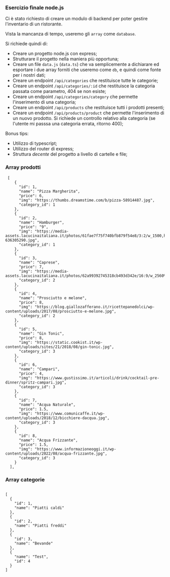 ### Esercizio finale node.js

Ci è stato richiesto di creare un modulo di backend per poter gestire l'inventario di un ristorante.

Vista la mancanza di tempo, useremo gli `array` come `database`.

Si richiede quindi di:
- Creare un progetto node.js con express;
- Strutturare il progetto nella maniera più opportuna;
- Creare un file `data.js` (`data.ts`) che va semplicemente a dichiarare ed esportare i due array forniti che useremo come `db`, e quindi come fonte per i nostri dati;
- Creare un endpoint `/api/categories` che restituisce tutte le categorie;
- Creare un endpoint `/api/categories/:id` che restituisce la categoria passata come parametro, 404 se non esiste;
- Creare un endpoint `/api/categories/category` che permette l'inserimento di una categoria;
- Creare un endpoint `/api/products` che restituisce tutti i prodotti presenti;
- Creare un endpoint `/api/products/product` che permette l'inserimento di un nuovo prodotto. Si richiede un controllo relativo alla categoria (se l'utente mi passsa una categoria errata, ritorno 400);

Bonus tips:
- Utilizzo di typescript;
- Utilizzo del router di express;
- Struttura *decente* del progetto a livello di cartelle e file;


### Array prodotti

```
 [
    {
      "id": 1,
      "name": "Pizza Margherita",
      "price": 6,
      "img": "https://thumbs.dreamstime.com/b/pizza-58914487.jpg",
      "category_id": 1
    },
    {
      "id": 2,
      "name": "Hamburger",
      "price": "9",
      "img": "https://media-assets.lacucinaitaliana.it/photos/61fae7f75f740bfb879f54e8/3:2/w_1500,h_1000,c_limit/iStock-636305290.jpg",
      "category_id": 1
    },
    {
      "id": 3,
      "name": "Caprese",
      "price": 7,
      "img": "https://media-assets.lacucinaitaliana.it/photos/62a99392745318cb493d342e/16:9/w_2560%2Cc_limit/1371874164",
      "category_id": 2
    },
    {
      "id": 4,
      "name": "Prosciutto e melone",
      "price": 8,
      "img": "https://blog.giallozafferano.it/ricettepanedolci/wp-content/uploads/2017/08/prosciutto-e-melone.jpg",
      "category_id": 2
    },
    {
      "id": 5,
      "name": "Gin Tonic",
      "price": 8,
      "img": "https://static.cookist.it/wp-content/uploads/sites/21/2018/08/gin-tonic.jpg",
      "category_id": 3
    },
    {
      "id": 6,
      "name": "Campari",
      "price": 4,
      "img": "https://www.gustissimo.it/articoli/drink/cocktail-pre-dinner/spritz-campari.jpg",
      "category_id": 3
    },
    {
      "id": 7,
      "name": "Acqua Naturale",
      "price": 1.5,
      "img": "https://www.comunicaffe.it/wp-content/uploads/2018/12/bicchiere-dacqua.jpg",
      "category_id": 3
    },
    {
      "id": 8,
      "name": "Acqua Frizzante",
      "price": 1.5,
      "img": "https://www.informazioneoggi.it/wp-content/uploads/2022/08/acqua-frizzante.jpg",
      "category_id": 3
    }
  ],
  ```

  ### Array categorie 


  ```

  [
    {
      "id": 1,
      "name": "Piatti caldi"
    },
    {
      "id": 2,
      "name": "Piatti freddi"
    },
    {
      "id": 3,
      "name": "Bevande"
    },
    {
      "name": "Test",
      "id": 4
    }
  ]
  ```